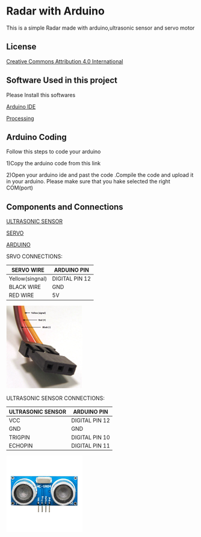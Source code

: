 
# Radar with Arduino

This is a simple Radar made with arduino,ultrasonic sensor and servo motor



## License

[Creative Commons Attribution 4.0 International](https://github.com/teamdigitale/licenses/blob/master/CC-BY-4.0)


## Software Used in this project

Please Install this softwares

[Arduino IDE](https://www.arduino.cc/en/software)

[Processing](https://processing.org/download)
    
## Arduino Coding
Follow this steps to code your arduino

1)Copy the arduino code from this link


2)Open your arduino ide and past the code .Compile the code and upload it in your arduino. Please make sure that you hake selected the right COM(port)


## Components and Connections

[ULTRASONIC SENSOR](https://www.daraz.com.bd/catalog/?q=ultrasonic+sensor&_keyori=ss&from=input)

[SERVO](https://www.daraz.com.bd/catalog/?q=servo+motor&_keyori=ss&clickTrackInfo=textId--8508900868611874256__abId--235496__pvid--b6cd1d1f-e365-4f53-8801-89790b7d74a0__matchType--1__srcQuery--None__spellQuery--servo+motor&from=suggest_normal&sugg=servo+motor_0_1)


[ARDUINO](https://www.daraz.com.bd/catalog/?q=arduino+uno&_keyori=ss&from=input)

SRVO CONNECTIONS:

| SERVO WIRE | ARDUINO PIN |
| ------------- | ------------- |
| Yellow(singnal)  | DIGITAL PIN 12  |
| BLACK WIRE  | GND |
| RED WIRE  | 5V  |


<img width="40%" img hight="40%" src="https://github.com/sadmansakibmahi2/Arduino-Based-Radar/blob/main/Image/Servo_Connections.png">


ULTRASONIC SENSOR CONNECTIONS:

| ULTRASONIC SENSOR | ARDUINO PIN |
| ------------- | ------------- |
| VCC   | DIGITAL PIN 12  |
| GND   | GND |
| TRIGPIN  | DIGITAL PIN 10  |
| ECHOPIN  | DIGITAL PIN 11  |



<img width="40%" img hight="40%" src="https://github.com/sadmansakibmahi2/Arduino-Based-Radar/blob/main/Image/ULTRA%20SONIC.jpg">

